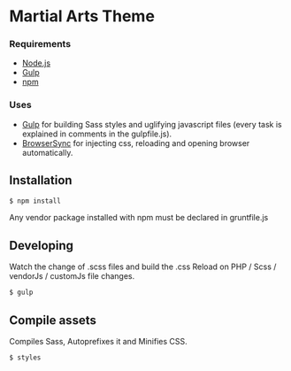 Martial Arts Theme
======================

### Requirements

- [Node.js](http://nodejs.org/download/)
- [Gulp](https://gulpjs.com/)
- [npm](https://www.npmjs.com/)

### Uses

- [Gulp](https://gulpjs.com/) for building Sass styles and uglifying javascript files (every task is explained in comments in the gulpfile.js).
- [BrowserSync](https://browsersync.io/) for injecting css, reloading and opening browser automatically.

Installation
------------

```bash
$ npm install
```
Any vendor package installed with npm must be declared in gruntfile.js

Developing
------------


Watch the change of .scss files and build the .css
Reload on PHP / Scss / vendorJs / customJs file changes.

```bash
$ gulp
```

Compile assets
------------

Compiles Sass, Autoprefixes it and Minifies CSS.

```bash
$ styles
```
